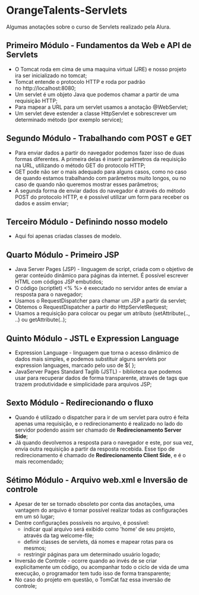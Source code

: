 # OrangeTalents-Servlets

Algumas anotações sobre o curso de Servlets realizado pela Alura.

## Primeiro Módulo - Fundamentos da Web e API de Servlets
* O Tomcat roda em cima de uma maquina virtual (JRE) e nosso projeto ira ser inicializado no tomcat;
* Tomcat entende o protocolo HTTP e roda por padrão no http://localhost:8080;
* Um servlet é um objeto Java que podemos chamar a partir de uma requisição HTTP;
* Para mapear a URL para um servlet usamos a anotação @WebServlet;
* Um servlet deve estender a classe HttpServlet e sobrescrever um determinado método (por exemplo service);

## Segundo Módulo - Trabalhando com POST e GET
* Para enviar dados a partir do navegador podemos fazer isso de duas formas diferentes. A primeira delas é inserir parâmetros da requisição na URL, utilizando o método GET do protocolo HTTP;
* GET pode não ser o mais adequado para alguns casos, como no caso de quando estamos trabalhando com parâmetros muito longos, ou no caso de quando não queremos mostrar esses parâmetros;
* A segunda forma de enviar dados do navegador é através do método POST do protocolo HTTP, e é possível utilizar um form para receber os dados e assim enviar;

## Terceiro Módulo - Definindo nosso modelo
* Aqui foi apenas criadas classes de modelo.

## Quarto Módulo - Primeiro JSP
* Java Server Pages (JSP) - linguagem de script, criada com o objetivo de gerar conteúdo dinâmico para páginas da internet. É possível escrever HTML com códigos JSP embutidos;
* O código (scriptlet) <% %>  é executado no servidor antes de enviar a resposta para o navegador;
* Usamos o RequestDispatcher para chamar um JSP a partir da servlet;
* Obtemos o RequestDispatcher a partir do HttpServletRequest;
* Usamos a requisição para colocar ou pegar um atributo (setAttribute(.., ..) ou getAttribute(..);

## Quinto Módulo - JSTL e Expression Language
* Expression Language - linguagem que torna o acesso dinâmico de dados mais simples, e podemos substituir alguns servlets por expression languages, marcado pelo uso de ${ };
* JavaServer Pages Standard Taglib (JSTL) - biblioteca que podemos usar para recuperar dados de forma transparente, através de tags que trazem produtividade e simplicidade para arquivos JSP;

## Sexto Módulo - Redirecionando o fluxo
* Quando é utilizado o dispatcher para ir de um servlet para outro é feita apenas uma requisição, e o redirecionamento é realizado no lado do servidor podendo assim ser chamado de **Redirecionamento Server Side**;
* Já quando devolvemos a resposta para o navegador e este, por sua vez, envia outra requisição a partir da resposta recebida. Esse tipo de redirecionamento é chamado de **Redirecionamento Client Side**, e é o mais recomendado;

## Sétimo Módulo - Arquivo web.xml e Inversão de controle
* Apesar de  ter se tornado obsoleto por conta das anotações, uma vantagem do arquivo é tornar possível realizar todas as configurações em um só lugar;
* Dentre configurações possíveis no arquivo, é possível:
	* indicar qual arquivo será exibido como 'home' de seu projeto, através da tag welcome-file;
	* definir classes de servlets, dá nomes e mapear rotas para os mesmos;
	* restringir páginas para um determinado usuário logado;
* Inversão de Controle - ocorre quando ao invés de se criar explicitamente um código, ou acompanhar todo o ciclo de vida de uma execução, o programador tem tudo isso de forma transparente;
* No caso do projeto em questão, o TomCat faz essa inversão de controle;